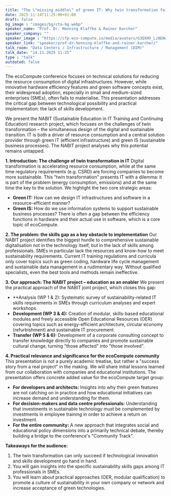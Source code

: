 ```yaml
---
title: "The \"missing middle\" of green IT: Why twin transformation fails without skills development 🇬🇧"
date: 2025-11-14T11:25:00+01:00
draft: false
bg_image : "images/bg/cta-bg.webp"
speaker_name: "Prof. Dr. Henning Klaffke & Rainer Karcher"
speaker_company: ""
speaker_image : "https://cfp.eco-compute.io/media/avatars/G3QXHV_Lz8ENcI.jpeg"
speaker_link: "speaker/prof-dr-henning-klaffke-and-rainer-karcher/"
talk_room: "Data Centers / Infrastructure / Management (DIM)"
talk_date: "14.11.2025 11:25"
type : "talk"
outdated: false
---
```


The ecoCompute conference focuses on technical solutions for reducing the resource consumption of digital infrastructures. However, while innovative hardware efficiency features and green software concepts exist, their widespread adoption, especially in small and medium-sized enterprises (SMEs), often fails to materialise. This presentation addresses the critical gap between technological possibility and practical implementation: the lack of skills development.

We present the NABIT (Sustainable Education in IT Training and Continuing Education) research project, which focuses on the challenges of twin transformation – the simultaneous design of the digital and sustainable transition. IT is both a driver of resource consumption and a central solution provider through green IT (efficient infrastructure) and green IS (sustainable business processes). The NABIT project analyses why this potential remains untapped.

**1. Introduction: The challenge of twin transformation in IT**
Digital transformation is accelerating resource consumption, while at the same time regulatory requirements (e.g. CSRD) are forcing companies to become more sustainable. This "twin transformation" presents IT with a dilemma: it is part of the problem (energy consumption, emissions) and at the same time the key to the solution. We highlight the two core strategic areas:
*   **Green IT:** How can we design IT infrastructures and software in a resource-efficient manner?
*   **Green IS:** How do we use information systems to support sustainable business processes?
There is often a gap between the efficiency functions in hardware and their actual use in software, which is a core topic of ecoCompute.

**2. The problem: the skills gap as a key obstacle to implementation**
Our NABIT project identifies the biggest hurdle to comprehensive sustainable digitalisation not in the technology itself, but in the lack of skills among professionals. SMEs in particular lack the resources and know-how to meet sustainability requirements. Current IT training regulations and curricula only cover topics such as green coding, hardware life cycle management and sustainable data management in a rudimentary way. Without qualified specialists, even the best tools and methods remain ineffective.

**3. Our approach: The NABIT project – education as an enabler**
We present the practical approach of the NABIT joint project, which closes this gap:
*   **Analysis (WP 1 & 2): Systematic survey of sustainability-related IT skills requirements in SMEs through curriculum analyses and expert workshops.
*   **Development (WP 3 & 4):** Creation of modular, skills-based educational modules and freely accessible Open Educational Resources (OER) covering topics such as energy-efficient architecture, circular economy (refurbishment) and sustainable IT procurement.
*   **Transfer (WP 5 & 6):** Development of a corporate consulting concept to transfer knowledge directly to companies and promote sustainable cultural change, turning "those affected" into "those involved".

**4. Practical relevance and significance for the ecoCompute community**
This presentation is not a purely academic treatise, but rather a "success story from a real project" in the making. We will share initial lessons learned from our collaboration with companies and educational institutions. The presentation offers concrete added value for the ecoCompute target group:
*   **For developers and architects:** Insights into why their green features are not catching on in practice and how educational initiatives can increase demand and understanding for them.
*   **For decision-makers and data centre professionals:** Understanding that investments in sustainable technology must be complemented by investments in employee training in order to achieve a return on investment.
*   **For the entire community:** A new approach that integrates social and educational policy dimensions into a primarily technical debate, thereby building a bridge to the conference's "Community Track".

**Takeaways for the audience:**
1.  The twin transformation can only succeed if technological innovation and skills development go hand in hand.
2.  You will gain insights into the specific sustainability skills gaps among IT professionals in SMEs.
3.  You will learn about practical approaches (OER, modular qualification) to promote a culture of sustainability in your own company or network and increase acceptance of green technologies.

